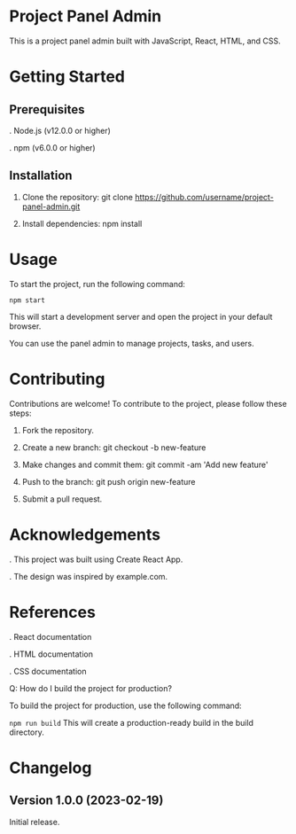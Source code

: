 # Project Panel Admin

This is a project panel admin built with JavaScript, React, HTML, and CSS.

# Getting Started

## Prerequisites

. Node.js (v12.0.0 or higher)

. npm (v6.0.0 or higher)

## Installation

1. Clone the repository: git clone https://github.com/username/project-panel-admin.git

2. Install dependencies: npm install

# Usage

To start the project, run the following command:

``
npm start
``

This will start a development server and open the project in your default browser.

You can use the panel admin to manage projects, tasks, and users.

# Contributing

Contributions are welcome! To contribute to the project, please follow these steps:

1. Fork the repository.

2. Create a new branch: git checkout -b new-feature

3. Make changes and commit them: git commit -am 'Add new feature'

4. Push to the branch: git push origin new-feature

5. Submit a pull request.

# Acknowledgements

. This project was built using Create React App.

. The design was inspired by example.com.

# References

. React documentation

. HTML documentation

. CSS documentation

Q: How do I build the project for production?

To build the project for production, use the following command:

``
npm run build
``
This will create a production-ready build in the build directory.

# Changelog
## Version 1.0.0 (2023-02-19)
Initial release.

